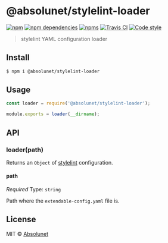 # @absolunet/stylelint-loader

[![npm](https://img.shields.io/npm/v/@absolunet/stylelint-loader.svg)](https://www.npmjs.com/package/@absolunet/stylelint-loader)
[![npm dependencies](https://david-dm.org/absolunet/node-stylelint-loader/status.svg)](https://david-dm.org/absolunet/node-stylelint-loader)
[![npms](https://badges.npms.io/%40absolunet%2Fstylelint-loader.svg)](https://npms.io/search?q=%40absolunet%2Fstylelint-loader)
[![Travis CI](https://api.travis-ci.org/absolunet/node-stylelint-loader.svg?branch=master)](https://travis-ci.org/absolunet/node-stylelint-loader/builds)
[![Code style](https://img.shields.io/badge/code_style-@absolunet/node-659d32.svg)](https://github.com/absolunet/eslint-config-node)

> stylelint YAML configuration loader


## Install

```sh
$ npm i @absolunet/stylelint-loader
```


## Usage

```js
const loader = require('@absolunet/stylelint-loader');

module.exports = loader(__dirname);
```


## API

### loader(path)

Returns an `Object` of [stylelint](https://stylelint.io/) configuration.

#### path

*Required*
Type: `string`

Path where the `extendable-config.yaml` file is.



## License

MIT © [Absolunet](https://absolunet.com)
